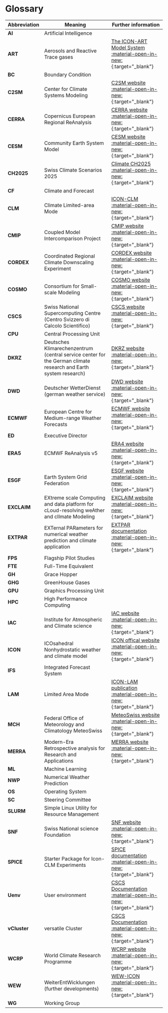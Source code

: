 # Glossary

| Abbreviation | Meaning | Further information |
| ------------ | ------- | ------------------- |
| **AI** | Artificial Intelligence ||
| **ART** | Aerosols and Reactive Trace gases | [The ICON-ART Model System :material-open-in-new:](https://www.icon-art.kit.edu){:target="_blank"} |
| **BC** | Boundary Condition ||
| **C2SM** | Center for Climate Systems Modeling | [C2SM website :material-open-in-new:](https://c2sm.ethz.ch) {:target="_blank"} |
| **CERRA** | Copernicus European Regional ReAnalysis | [CERRA website :material-open-in-new:](https://climate.copernicus.eu/copernicus-regional-reanalysis-europe-cerra){:target="_blank"} |
| **CESM** | Community Earth System Model | [CESM website :material-open-in-new:](https://www.cesm.ucar.edu/){:target="_blank"} |
| **CH2025** | Swiss Climate Scenarios 2025 | [Climate CH2025 :material-open-in-new:](https://www.meteoswiss.admin.ch/about-us/research-and-cooperation/projects/2023/climate-ch2025.html){:target="_blank"} |
| **CF** | Climate and Forecast ||
| **CLM** | Climate Limited-area Mode | [ICON-CLM :material-open-in-new:](https://www.clm-community.eu/ICON-CLM/){:target="_blank"} |
| **CMIP** | Coupled Model Intercomparison Project | [CMIP website :material-open-in-new:](https://wcrp-cmip.org){:target="_blank"} |
| **CORDEX** | Coordinated Regional Climate Downscaling Experiment | [CORDEX website :material-open-in-new:](https://cordex.org){:target="_blank"} |
| **COSMO** | Consortium for Small-scale Modeling | [COSMO website :material-open-in-new:](https://www.cosmo-model.org/content/default.htm){:target="_blank"} |
| **CSCS** | Swiss National Supercomputing Centre (Centro Svizzero di Calcolo Scientifico) | [CSCS website :material-open-in-new:](https://www.cscs.ch){:target="_blank"} |
| **CPU** | Central Processing Unit ||
| **DKRZ** | Deutsches Klimarechenzentrum (central service center for the German climate research and Earth system research) | [DKRZ website :material-open-in-new:](https://www.dkrz.de/de){:target="_blank"} |
| **DWD** | Deutscher WetterDienst (german weather service) | [DWD website :material-open-in-new:](https://www.dwd.de/DE/Home/home_node.html){:target="_blank"} |
| **ECMWF** | European Centre for Medium-range Weather Forecasts | [ECMWF website :material-open-in-new:](https://www.ecmwf.int/en/about){:target="_blank"} |
| **ED** | Executive Director ||
| **ERA5** | ECMWF ReAnalysis v5 | [ERA4 website :material-open-in-new:](https://www.ecmwf.int/en/forecasts/dataset/ecmwf-reanalysis-v5){:target="_blank"} |
| **ESGF** | Earth System Grid Federation | [ESGF website :material-open-in-new:](https://esgf.llnl.gov){:target="_blank"} |
| **EXCLAIM** | EXtreme scale Computing and data platform for cLoud-resolving weAther and clImate Modeling | [EXCLAIM website :material-open-in-new:](https://exclaim.ethz.ch){:target="_blank"} |
| **EXTPAR** | EXTernal PARameters for numerical weather prediction and climate application | [EXTPAR documentation :material-open-in-new:](https://c2sm.github.io/extpar/){:target="_blank"} |
| **FPS** | Flagship Pilot Studies ||
| **FTE** | Full-Time Equivalent ||
| **GH** | Grace Hopper ||
| **GHG** | GreenHouse Gases ||
| **GPU** | Graphics Processing Unit ||
| **HPC** | High Performance Computing ||
| **IAC** | Institute for Atmospheric and Climate science | [IAC website :material-open-in-new:](https://iac.ethz.ch){:target="_blank"} |
| **ICON** | ICOsahedral Nonhydrostatic weather and climate model | [ICON offical website :material-open-in-new:](https://www.icon-model.org){:target="_blank"} |
| **IFS** | Integrated Forecast System ||
| **LAM** | Limited Area Mode | [ICON-LAM publication :material-open-in-new:](https://doi.org/10.5194/gmd-14-985-2021){:target="_blank"} |
| **MCH** | Federal Office of Meteorology and Climatology MeteoSwiss | [MeteoSwiss website :material-open-in-new:](https://www.meteoswiss.admin.ch/){:target="_blank"} |
| **MERRA** | Modern-Era Retrospective analysis for Research and Applications | [MERRA website :material-open-in-new:](https://gmao.gsfc.nasa.gov/gmao-products/MERRA/){:target="_blank"} |
| **ML** | Machine Learning ||
| **NWP** | Numerical Weather Prediction ||
| **OS** | Operating System ||
| **SC** | Steering Committee ||
| **SLURM** | Simple Linux Utility for Resource Management ||
| **SNF** | Swiss National science Foundation | [SNF website :material-open-in-new:](https://www.snf.ch/en){:target="_blank"} |
| **SPICE** | Starter Package for Icon-CLM Experiments | [SPICE documentation :material-open-in-new:](https://hereon-coast.atlassian.net/wiki/spaces/SPICE/overview?homepageId=983042){:target="_blank"} |
| **Uenv** | User environment | [CSCS Documentation :material-open-in-new:](https://docs.cscs.ch/software/uenv/){:target="_blank"} |
| **vCluster** | versatile Cluster | [CSCS Documentation :material-open-in-new:](https://docs.cscs.ch/clusters/){:target="_blank"} |
| **WCRP** | World Climate Research Programme | [WCRP website :material-open-in-new:](https://www.wcrp-climate.org){:target="_blank"} |
| **WEW** | WeiterEntWicklungen (further developments) | [WEW-ICON :material-open-in-new:](https://c2sm.ethz.ch/research/wew-icon.html){:target="_blank"} |
| **WG** | Working Group ||